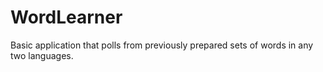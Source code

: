 # WordLearner
 Basic application that polls from previously prepared sets of words in any two languages.
